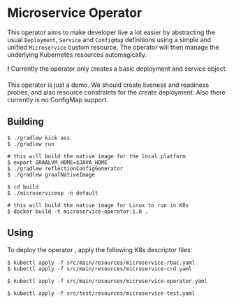 # Microservice Operator

This operator aims to make developer live a lot easier by abstracting the usual
`Deployment`, `Service` and `ConfigMap` definitions using a simple and unified
`Microservice` custom resource. The operator will then manage the underlying
Kubernetes resources automagically.

:exclamation: Currently the operator only creates a basic deployment and service object.

This operator is just a demo. We should create liveness and readiness probes, and also resource constraints for
the create deployment. Also there currently is no ConfigMap support.

## Building

```
$ ./gradlew kick ass
$ ./gradlew run

# this will build the native image for the local platform
$ export GRAALVM_HOME=$JAVA_HOME
$ ./gradlew reflectionConfigGenerator
$ ./gradlew graalNativeImage

$ cd build
$ ./microserviceop -n default

# this will build the native image for Linux to run in K8s
$ docker build -t microservice-operator:1.0 .
```

## Using

To deploy the operator , apply the following K8s descriptor files:

```
$ kubectl apply -f src/main/resources/microservice-rbac.yaml
$ kubectl apply -f src/main/resources/microservice-crd.yaml

$ kubectl apply -f src/main/resources/microservice-operator.yaml

$ kubectl apply -f src/test/resources/microservice-test.yaml
```
